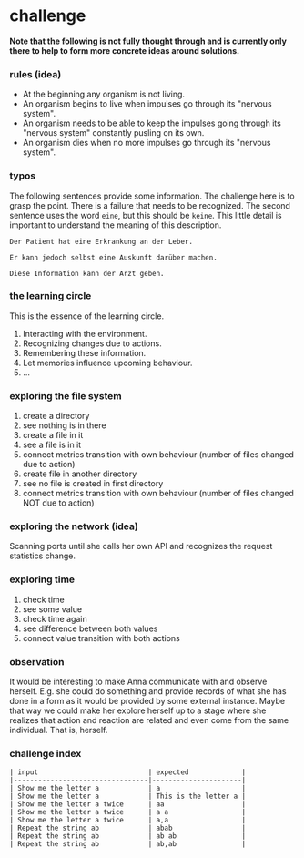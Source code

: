 # challenge
**Note that the following is not fully thought through and is currently only
there to help to form more concrete ideas around solutions.**

### rules (idea)
- At the beginning any organism is not living.
- An organism begins to live when impulses go through its "nervous system".
- An organism needs to be able to keep the impulses going through its "nervous system" constantly pusling on its own.
- An organism dies when no more impulses go through its "nervous system".

### typos
The following sentences provide some information. The challenge here is to
grasp the point. There is a failure that needs to be recognized. The second
sentence uses the word `eine`, but this should be `keine`. This little detail
is important to understand the meaning of this description.
```
Der Patient hat eine Erkrankung an der Leber.

Er kann jedoch selbst eine Auskunft darüber machen.

Diese Information kann der Arzt geben.
```

### the learning circle
This is the essence of the learning circle.
1. Interacting with the environment.
2. Recognizing changes due to actions.
3. Remembering these information.
4. Let memories influence upcoming behaviour.
1. ...

### exploring the file system
1. create a directory
2. see nothing is in there
3. create a file in it
4. see a file is in it
5. connect metrics transition with own behaviour (number of files changed due to action)
6. create file in another directory
7. see no file is created in first directory
8. connect metrics transition with own behaviour (number of files changed NOT due to action)

### exploring the network (idea)
Scanning ports until she calls her own API and recognizes the request
statistics change.

### exploring time
1. check time
2. see some value
3. check time again
4. see difference between both values
5. connect value transition with both actions

### observation
It would be interesting to make Anna communicate with and observe herself.
E.g. she could do something and provide records of what she has done in a form
as it would be provided by some external instance. Maybe that way we could
make her explore herself up to a stage where she realizes that action and
reaction are related and even come from the same individual. That is, herself.

### challenge index
```
| input                           | expected             |
|---------------------------------|----------------------|
| Show me the letter a            | a                    |
| Show me the letter a            | This is the letter a |
| Show me the letter a twice      | aa                   |
| Show me the letter a twice      | a a                  |
| Show me the letter a twice      | a,a                  |
| Repeat the string ab            | abab                 |
| Repeat the string ab            | ab ab                |
| Repeat the string ab            | ab,ab                |
```
